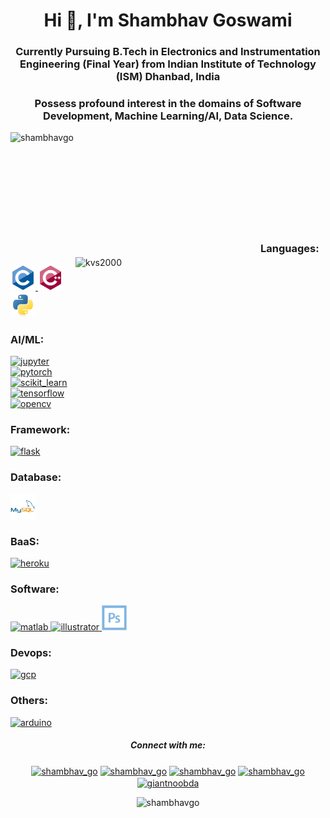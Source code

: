 <h1 align="center">Hi 👋, I'm Shambhav Goswami</h1>
<h3 align="center">Currently Pursuing B.Tech in Electronics and Instrumentation Engineering (Final Year) from Indian Institute of Technology (ISM) Dhanbad, India</h3>
</p>
<h3 align="center">Possess profound interest in the domains of Software Development, Machine Learning/AI, Data Science.</h3>

<img align="left" src="https://github-readme-stats.vercel.app/api?username=shambhavgo&show_icons=true&theme=merko&locale=en" alt="shambhavgo" width="400" height="200" />
<img align="right" src="https://github-readme-streak-stats.herokuapp.com/?user=shambhavgo&theme=dark" alt="kvs2000" width="400" height="250"/>
</p><br /><br /><br /><br /><br /><br /><br /><br /><br />

<h3 align="left">Languages:</h3>
<p align="left"><a href="https://www.cprogramming.com/" target="_blank"> <img src="https://raw.githubusercontent.com/devicons/devicon/master/icons/c/c-original.svg" alt="c" width="40" height="40"/> </a><a href="https://www.w3schools.com/cpp/" target="_blank"> <img src="https://raw.githubusercontent.com/devicons/devicon/master/icons/cplusplus/cplusplus-original.svg" alt="cplusplus" width="40" height="40"/> </a><a href="https://www.python.org" target="_blank"> <img src="https://raw.githubusercontent.com/devicons/devicon/master/icons/python/python-original.svg" alt="python" width="40" height="40"/> </a> </p>
<h3 align="left">AI/ML:</h3>
<a href="https://jupyter.org/" target="_blank"> <img src="https://upload.wikimedia.org/wikipedia/commons/thumb/3/38/Jupyter_logo.svg/518px-Jupyter_logo.svg.png" alt="jupyter" width="40" height="40"/> </a><a href="https://pytorch.org/" target="_blank"> <img src="https://www.vectorlogo.zone/logos/pytorch/pytorch-icon.svg" alt="pytorch" width="40" height="40"/> </a> <a href="https://scikit-learn.org/" target="_blank"> <img src="https://upload.wikimedia.org/wikipedia/commons/0/05/Scikit_learn_logo_small.svg" alt="scikit_learn" width="40" height="40"/> </a> <a href="https://www.tensorflow.org" target="_blank"> <img src="https://www.vectorlogo.zone/logos/tensorflow/tensorflow-icon.svg" alt="tensorflow" width="40" height="40"/> </a><a href="https://opencv.org/" target="_blank"> <img src="https://www.vectorlogo.zone/logos/opencv/opencv-icon.svg" alt="opencv" width="40" height="40"/> </a></p>
<h3 align="left">Framework:</h3>
<p align="left"><a href="https://flask.palletsprojects.com/" target="_blank"> <img src="https://www.logolynx.com/images/logolynx/00/00429ca224699ddf60ce05b46ef08709.jpeg" alt="flask" width="40" height="40"/> </a>  </p>
<h3 align="left">Database:</h3>
<p align="left">
<a href="https://www.mysql.com/" target="_blank"> <img src="https://raw.githubusercontent.com/devicons/devicon/master/icons/mysql/mysql-original-wordmark.svg" alt="mysql" width="40" height="40"/> </a> </p>
<h3 align="left">BaaS:</h3>
<p align="left"><a href="https://heroku.com" target="_blank"> <img src="https://www.vectorlogo.zone/logos/heroku/heroku-icon.svg" alt="heroku" width="40" height="40"/> </a></p>
<h3 align="left">Software:</h3>
<p align="left"><a href="https://www.mathworks.com/" target="_blank"> <img src="https://upload.wikimedia.org/wikipedia/commons/2/21/Matlab_Logo.png" alt="matlab" width="40" height="40"/> </a><a href="https://www.adobe.com/in/products/illustrator.html" target="_blank"> <img src="https://www.vectorlogo.zone/logos/adobe_illustrator/adobe_illustrator-icon.svg" alt="illustrator" width="40" height="40"/> </a>  <a href="https://www.photoshop.com/en" target="_blank"> <img src="https://raw.githubusercontent.com/devicons/devicon/master/icons/photoshop/photoshop-line.svg" alt="photoshop" width="40" height="40"/> </a> </p>
<h3 align="left">Devops:</h3>
<p align="left"><a href="https://cloud.google.com" target="_blank"> <img src="https://www.vectorlogo.zone/logos/google_cloud/google_cloud-icon.svg" alt="gcp" width="40" height="40"/> </a></p>
<h3 align="left">Others:</h3>
<p align="left">
<a href="https://www.arduino.cc/" target="_blank"> <img src="https://cdn.worldvectorlogo.com/logos/arduino-1.svg" alt="arduino" width="40" height="40"/> </a></p>   


<h5 align="center">Connect with me:</h5>
<p align="center">
<a href="https://linkedin.com/in/shambhav_go" target="blank"><img align="center" src="https://raw.githubusercontent.com/rahuldkjain/github-profile-readme-generator/master/src/images/icons/Social/linked-in-alt.svg" alt="shambhav_go" height="30" width="40" /></a>
<a href="https://instagram.com/shambhav_go" target="blank"><img align="center" src="https://raw.githubusercontent.com/rahuldkjain/github-profile-readme-generator/master/src/images/icons/Social/instagram.svg" alt="shambhav_go" height="30" width="40" /></a>
<a href="https://www.codechef.com/users/shambhav_go" target="blank"><img align="center" src="https://cdn.jsdelivr.net/npm/simple-icons@3.1.0/icons/codechef.svg" alt="shambhav_go" height="30" width="40" /></a>
<a href="https://www.hackerrank.com/shambhav_go" target="blank"><img align="center" src="https://raw.githubusercontent.com/rahuldkjain/github-profile-readme-generator/master/src/images/icons/Social/hackerrank.svg" alt="shambhav_go" height="30" width="40" /></a>
<a href="https://www.leetcode.com/giantnoobda" target="blank"><img align="center" src="https://raw.githubusercontent.com/rahuldkjain/github-profile-readme-generator/master/src/images/icons/Social/leet-code.svg" alt="giantnoobda" height="30" width="40" /></a>
</p>

<p align="center"> <img src="https://komarev.com/ghpvc/?username=kvs2000&label=Profile%20views&color=078834&style=plastic" alt="shambhavgo" /> </p>
